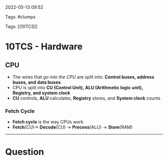 2022-05-13 09:52

Tags: #clumps 

Tags: [[10TCS]]

# 10TCS - Hardware
## CPU
- The wires that *go into the CPU* are split into: **Control buses, address buses, and data buses**.
- CPU is split into **CU (Control Unit), ALU (Arithmetic logic unit), Registry, and system clock**
- **CU** controls, **ALU** calculates, **Registry** stores, and **System clock** counts
### Fetch Cycle
- **Fetch cycle** is the way CPUs work
- **Fetch**(CU)-> **Decode**(CU) -> **Process**(ALU) -> **Store**(RAM)

---
# Question

